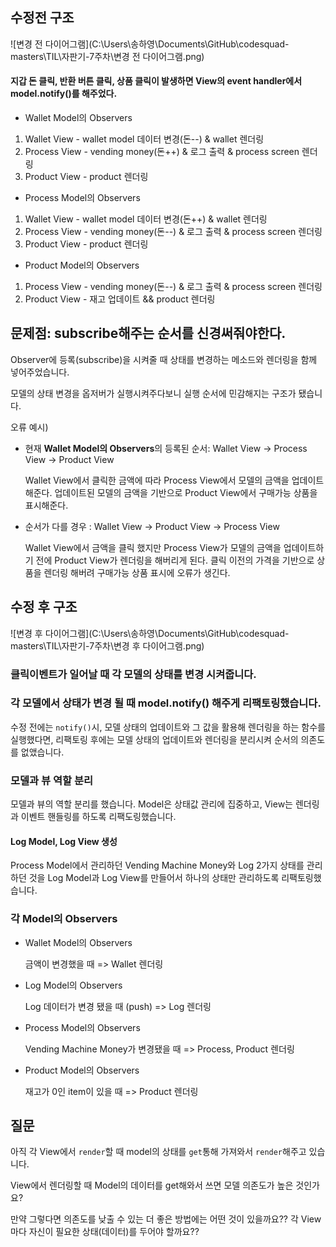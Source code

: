 ## 수정전 구조

![변경 전 다이어그램](C:\Users\송하영\Documents\GitHub\codesquad-masters\TIL\자판기-7주차\변경 전 다이어그램.png)



#### 지갑 돈 클릭, 반환 버튼 클릭, 상품 클릭이 발생하면 View의 event handler에서 model.notify()를 해주었다.

- Wallet Model의 Observers

1. Wallet View - wallet model 데이터 변경(돈--) & wallet 렌더링
2. Process View - vending money(돈++) & 로그 출력 & process screen 렌더링
3. Product View - product 렌더링 

- Process Model의 Observers

1. Wallet View - wallet model 데이터 변경(돈++) & wallet 렌더링
2. Process View - vending money(돈--) & 로그 출력 & process screen 렌더링
3. Product View - product 렌더링 

- Product Model의 Observers

1. Process View - vending money(돈--) & 로그 출력 & process screen 렌더링
2. Product View - 재고 업데이트 && product 렌더링 

## 문제점: subscribe해주는 순서를 신경써줘야한다.

Observer에 등록(subscribe)을 시켜줄 때 상태를 변경하는 메소드와 렌더링을 함께 넣어주었습니다. 

모델의 상태 변경을 옵저버가 실행시켜주다보니 실행 순서에 민감해지는 구조가 됐습니다. 

오류 예시)

- 현재 **Wallet Model의 Observers**의 등록된 순서: Wallet View -> Process View -> Product View

  Wallet View에서 클릭한 금액에 따라 Process View에서 모델의 금액을 업데이트해준다. 업데이트된 모델의 금액을 기반으로 Product View에서 구매가능 상품을 표시해준다. 

- 순서가 다를 경우 : Wallet View -> Product View -> Process View

  Wallet View에서 금액을 클릭 했지만 Process View가 모델의 금액을 업데이트하기 전에 Product View가 렌더링을 해버리게 된다. 클릭 이전의 가격을 기반으로 상품을 렌더링 해버려 구매가능 상품 표시에 오류가 생긴다. 

## 수정 후 구조

![변경 후 다이어그램](C:\Users\송하영\Documents\GitHub\codesquad-masters\TIL\자판기-7주차\변경 후 다이어그램.png)



### 클릭이벤트가 일어날 때 각 모델의 상태를 변경 시켜줍니다. 

### 각 모델에서 상태가 변경 될 때 model.notify() 해주게 리팩토링했습니다.

수정 전에는 `notify()`시, 모델 상태의 업데이트와 그 값을 활용해 렌더링을 하는 함수를 실행했다면, 리팩토링 후에는 모델 상태의 업데이트와 렌더링을 분리시켜 순서의 의존도를 없앴습니다. 

### 모델과 뷰 역할 분리

모델과 뷰의 역할 분리를 했습니다. Model은 상태값 관리에 집중하고, View는 렌더링과 이벤트 핸들링를 하도록 리팩도링했습니다.  

#### Log Model, Log View 생성

Process Model에서 관리하던 Vending Machine Money와 Log 2가지 상태를 관리하던 것을 Log Model과 Log View를 만들어서 하나의 상태만 관리하도록 리팩토링했습니다.



### 각 Model의 Observers

- Wallet Model의 Observers

  금액이 변경했을 때 => Wallet 렌더링

- Log Model의 Observers

  Log 데이터가 변경 됐을 때 (push) => Log 렌더링

- Process Model의 Observers

  Vending Machine Money가 변경됐을 때 => Process, Product 렌더링

- Product Model의 Observers

  재고가 0인 item이 있을 때 => Product 렌더링





## 질문

아직 각 View에서 `render`할 때 model의 상태를 `get`통해 가져와서 `render`해주고 있습니다. 

View에서 렌더링할 때 Model의 데이터를 get해와서 쓰면 모델 의존도가 높은 것인가요?

만약 그렇다면 의존도를 낮출 수 있는 더 좋은 방법에는 어떤 것이 있을까요?? 각 View마다 자신이 필요한 상태(데이터)를 두어야 할까요?? 